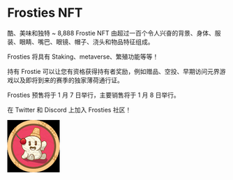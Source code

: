 # Frosties NFT

酷、美味和独特 ~ 8,888 Frostie NFT 由超过一百个令人兴奋的背景、身体、服装、眼睛、嘴巴、眼镜、帽子、浇头和物品特征组成。 

Frosties 将具有 Staking、metaverse、繁殖功能等等！

持有 Frostie 可以让您有资格获得持有者奖励，例如赠品、空投、早期访问元界游戏以及即将到来的赛季的独家薄荷通行证。

Frosties 预售将于 1 月 7 日举行，主要销售将于 1 月 8 日举行。

在 Twitter 和 Discord 上加入 Frosties 社区！

![nft](01.png)




